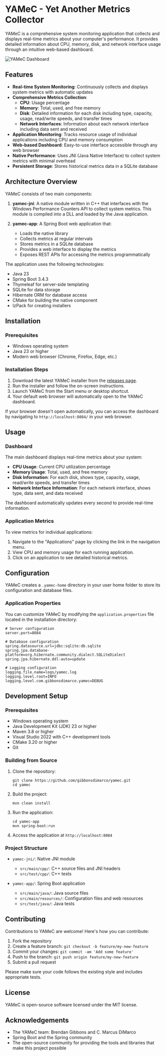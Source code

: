 # YAMeC - Yet Another Metrics Collector

YAMeC is a comprehensive system monitoring application that collects and displays real-time metrics about your computer's performance. It provides detailed information about CPU, memory, disk, and network interface usage through an intuitive web-based dashboard.

![YAMeC Dashboard](https://via.placeholder.com/800x400?text=YAMeC+Dashboard)

## Features

- **Real-time System Monitoring**: Continuously collects and displays system metrics with automatic updates
- **Comprehensive Metrics Collection**:
  - **CPU**: Usage percentage
  - **Memory**: Total, used, and free memory
  - **Disk**: Detailed information for each disk including type, capacity, usage, read/write speeds, and transfer times
  - **Network Interfaces**: Information about each network interface including data sent and received
- **Application Monitoring**: Tracks resource usage of individual applications including CPU and memory consumption
- **Web-based Dashboard**: Easy-to-use interface accessible through any web browser
- **Native Performance**: Uses JNI (Java Native Interface) to collect system metrics with minimal overhead
- **Persistent Storage**: Stores historical metrics data in a SQLite database

## Architecture Overview

YAMeC consists of two main components:

1. **yamec-jni**: A native module written in C++ that interfaces with the Windows Performance Counters API to collect system metrics. This module is compiled into a DLL and loaded by the Java application.

2. **yamec-app**: A Spring Boot web application that:
   - Loads the native library
   - Collects metrics at regular intervals
   - Stores metrics in a SQLite database
   - Provides a web interface to display the metrics
   - Exposes REST APIs for accessing the metrics programmatically

The application uses the following technologies:
- Java 23
- Spring Boot 3.4.3
- Thymeleaf for server-side templating
- SQLite for data storage
- Hibernate ORM for database access
- CMake for building the native component
- IzPack for creating installers

## Installation

### Prerequisites

- Windows operating system
- Java 23 or higher
- Modern web browser (Chrome, Firefox, Edge, etc.)

### Installation Steps

1. Download the latest YAMeC installer from the [releases page](https://github.com/gibbonsdimarco/yamec/releases).
2. Run the installer and follow the on-screen instructions.
3. Launch YAMeC from the Start menu or desktop shortcut.
4. Your default web browser will automatically open to the YAMeC dashboard.

If your browser doesn't open automatically, you can access the dashboard by navigating to `http://localhost:8084/` in your web browser.

## Usage

### Dashboard

The main dashboard displays real-time metrics about your system:

- **CPU Usage**: Current CPU utilization percentage
- **Memory Usage**: Total, used, and free memory
- **Disk Information**: For each disk, shows type, capacity, usage, read/write speeds, and transfer times
- **Network Interface Information**: For each network interface, shows type, data sent, and data received

The dashboard automatically updates every second to provide real-time information.

### Application Metrics

To view metrics for individual applications:

1. Navigate to the "Applications" page by clicking the link in the navigation menu.
2. View CPU and memory usage for each running application.
3. Click on an application to see detailed historical metrics.

## Configuration

YAMeC creates a `.yamec-home` directory in your user home folder to store its configuration and database files.

### Application Properties

You can customize YAMeC by modifying the `application.properties` file located in the installation directory:

```properties
# Server configuration
server.port=8084

# Database configuration
spring.datasource.url=jdbc:sqlite:db.sqlite
spring.jpa.database-platform=org.hibernate.community.dialect.SQLiteDialect
spring.jpa.hibernate.ddl-auto=update

# Logging configuration
logging.file.name=logs/yamec.log
logging.level.root=INFO
logging.level.com.gibbonsdimarco.yamec=DEBUG
```

## Development Setup

### Prerequisites

- Windows operating system
- Java Development Kit (JDK) 23 or higher
- Maven 3.8 or higher
- Visual Studio 2022 with C++ development tools
- CMake 3.20 or higher
- Git

### Building from Source

1. Clone the repository:
   ```
   git clone https://github.com/gibbonsdimarco/yamec.git
   cd yamec
   ```

2. Build the project:
   ```
   mvn clean install
   ```

3. Run the application:
   ```
   cd yamec-app
   mvn spring-boot:run
   ```

4. Access the application at `http://localhost:8084`

### Project Structure

- `yamec-jni/`: Native JNI module
  - `src/main/cpp/`: C++ source files and JNI headers
  - `src/test/cpp/`: C++ tests

- `yamec-app/`: Spring Boot application
  - `src/main/java/`: Java source files
  - `src/main/resources/`: Configuration files and web resources
  - `src/test/java/`: Java tests

## Contributing

Contributions to YAMeC are welcome! Here's how you can contribute:

1. Fork the repository
2. Create a feature branch: `git checkout -b feature/my-new-feature`
3. Commit your changes: `git commit -am 'Add some feature'`
4. Push to the branch: `git push origin feature/my-new-feature`
5. Submit a pull request

Please make sure your code follows the existing style and includes appropriate tests.

## License

YAMeC is open-source software licensed under the MIT license.

## Acknowledgements

- The YAMeC team: Brendan Gibbons and C. Marcus DiMarco
- Spring Boot and the Spring community
- The open-source community for providing the tools and libraries that make this project possible